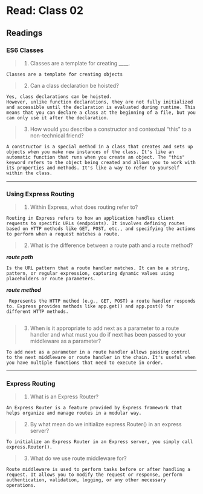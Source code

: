 # Read: Class 02

## Readings

### ES6 Classes
> 1. Classes are a template for creating ____.
```
Classes are a template for creating objects
```
> 2. Can a class declaration be hoisted?
```
Yes, class declarations can be hoisted.
However, unlike function declarations, they are not fully initialized and accessible until the declaration is evaluated during runtime. This means that you can declare a class at the beginning of a file, but you can only use it after the declaration.
```
> 3. How would you describe a constructor and contextual “this” to a non-technical friend?
```
A constructor is a special method in a class that creates and sets up objects when you make new instances of the class. It's like an automatic function that runs when you create an object. The "this" keyword refers to the object being created and allows you to work with its properties and methods. It's like a way to refer to yourself within the class.
```
------------


### Using Express Routing
> 1. Within Express, what does routing refer to?
```
Routing in Express refers to how an application handles client requests to specific URLs (endpoints). It involves defining routes based on HTTP methods like GET, POST, etc., and specifying the actions to perform when a request matches a route.
```
> 2. What is the difference between a route path and a route method?

***route path***
```
Is the URL pattern that a route handler matches. It can be a string, pattern, or regular expression, capturing dynamic values using placeholders or route parameters.
```
***route method***
```
 Represents the HTTP method (e.g., GET, POST) a route handler responds to. Express provides methods like app.get() and app.post() for different HTTP methods.


```
> 3. When is it appropriate to add next as a parameter to a route handler and what must you do if next has been passed to your middleware as a parameter?
```
To add next as a parameter in a route handler allows passing control to the next middleware or route handler in the chain. It's useful when you have multiple functions that need to execute in order.
```
----------


### Express Routing

> 1. What is an Express Router?
```
An Express Router is a feature provided by Express framework that helps organize and manage routes in a modular way.
```
> 2. By what mean do we initialize express.Router() in an express server?
```
To initialize an Express Router in an Express server, you simply call express.Router().
```
> 3. What do we use route middleware for?
```
Route middleware is used to perform tasks before or after handling a request. It allows you to modify the request or response, perform authentication, validation, logging, or any other necessary operations.
```